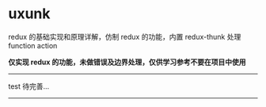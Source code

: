 # uxunk

redux 的基础实现和原理详解，仿制 redux 的功能，内置 redux-thunk 处理 function action <br>

**仅实现 redux 的功能，未做错误及边界处理，仅供学习参考不要在项目中使用**

******

test 待完善...

******
